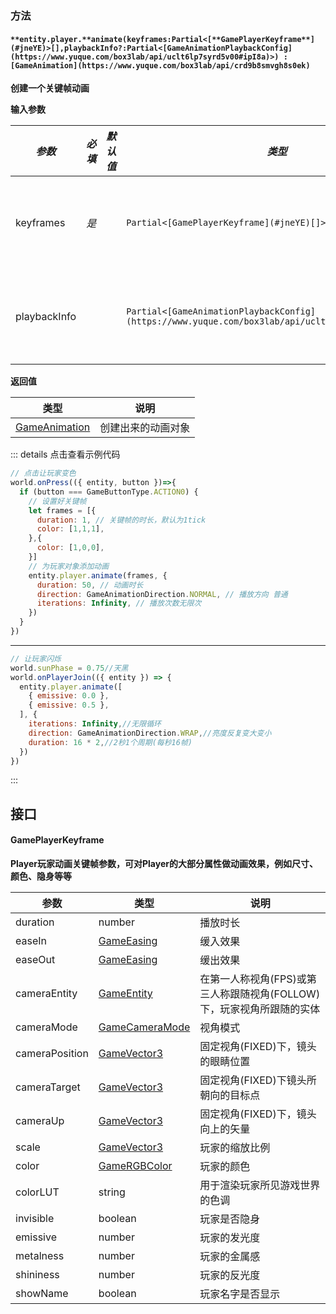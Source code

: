 
### **方法**

#### `**entity.player.**animate(keyframes:Partial<[**GamePlayerKeyframe**](#jneYE)>[],playbackInfo?:Partial<[GameAnimationPlaybackConfig](https://www.yuque.com/box3lab/api/uclt6lp7syrd5v00#ipI8a)>) : [GameAnimation](https://www.yuque.com/box3lab/api/crd9b8smvgh8s0ek)`
**创建一个关键帧动画**

**输入参数**

| _**参数**_ | **_必填_** | **_默认值_** | **_类型_** | **_说明_** |
| --- | --- | --- | --- | --- |
| keyframes | _是_ | | `Partial<[GamePlayerKeyframe](#jneYE)[]>` | 关键帧的数据 |
| playbackInfo | | | `Partial<[GameAnimationPlaybackConfig](https://www.yuque.com/box3lab/api/uclt6lp7syrd5v00#ipI8a)>` | 动画播放参数 |

**返回值**

| **类型** | **说明** |
| --- | --- |
| [GameAnimation](https://www.yuque.com/box3lab/api/crd9b8smvgh8s0ek) | 创建出来的动画对象 |

::: details 点击查看示例代码
```javascript
// 点击让玩家变色
world.onPress(({ entity, button })=>{
  if (button === GameButtonType.ACTION0) {
    // 设置好关键帧
    let frames = [{
      duration: 1, // 关键帧的时长，默认为1tick
      color: [1,1,1],
    },{
      color: [1,0,0],
    }]
    // 为玩家对象添加动画
    entity.player.animate(frames, {
      duration: 50, // 动画时长
      direction: GameAnimationDirection.NORMAL, // 播放方向 普通
      iterations: Infinity, // 播放次数无限次
    })
  }
})
```
---
```javascript
// 让玩家闪烁
world.sunPhase = 0.75//天黑
world.onPlayerJoin(({ entity }) => {
  entity.player.animate([
    { emissive: 0.0 },
    { emissive: 0.5 },
  ], {
    iterations: Infinity,//无限循环
    direction: GameAnimationDirection.WRAP,//亮度反复变大变小
    duration: 16 * 2,//2秒1个周期(每秒16帧)
  })
})
```
:::


## 接口

#### GamePlayerKeyframe
**Player玩家动画关键帧参数，可对Player的大部分属性做动画效果，例如尺寸、颜色、隐身等等**

| **参数** | **类型** | **说明** |
| --- | --- | --- |
| duration | number | 播放时长 |
| easeIn | [GameEasing](https://www.yuque.com/box3lab/api/uclt6lp7syrd5v00#Id5nB) | 缓入效果 |
| easeOut | [GameEasing](https://www.yuque.com/box3lab/api/uclt6lp7syrd5v00#Id5nB) | 缓出效果 |
| cameraEntity | [GameEntity](/GameEntity/index) | 在第一人称视角(FPS)或第三人称跟随视角(FOLLOW)下，玩家视角所跟随的实体 |
| cameraMode | [GameCameraMode](https://www.yuque.com/box3lab/api/zombb5wu40fet60k#TzBdh) | 视角模式 |
| cameraPosition | [GameVector3](https://www.yuque.com/box3lab/api/sug8utrs043aep5v) | 固定视角(FIXED)下，镜头的眼睛位置 |
| cameraTarget | [GameVector3](https://www.yuque.com/box3lab/api/sug8utrs043aep5v) | 固定视角(FIXED)下镜头所朝向的目标点 |
| cameraUp | [GameVector3](https://www.yuque.com/box3lab/api/sug8utrs043aep5v) | 固定视角(FIXED)下，镜头向上的矢量 |
| scale | [GameVector3](https://www.yuque.com/box3lab/api/sug8utrs043aep5v) | 玩家的缩放比例 |
| color | [GameRGBColor](https://www.yuque.com/box3lab/api/hahez5lgb10y38cz) | 玩家的颜色 |
| colorLUT | string | 用于渲染玩家所见游戏世界的色调 |
| invisible | boolean | 玩家是否隐身 |
| emissive | number | 玩家的发光度 |
| metalness | number | 玩家的金属感 |
| shininess | number | 玩家的反光度 |
| showName | boolean | 玩家名字是否显示 |

